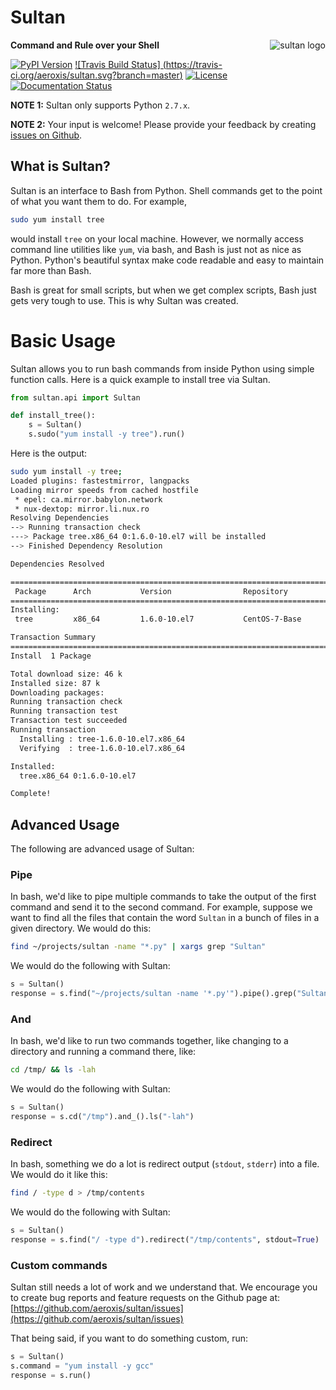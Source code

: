 # Sultan

<img src="https://raw.githubusercontent.com/aeroxis/sultan/master/img/sultan-logo.png" alt="sultan logo" align="right" />

**Command and Rule over your Shell**

[![PyPI Version](https://badge.fury.io/py/sultan.svg)](https://badge.fury.io/py/sultan) [![Travis Build Status] (https://travis-ci.org/aeroxis/sultan.svg?branch=master)](https://travis-ci.org/aeroxis/sultan) [![License](http://img.shields.io/:license-mit-blue.svg)](http://doge.mit-license.org) [![Documentation Status](https://readthedocs.org/projects/sultan/badge/?version=latest)](http://sultan.readthedocs.io/en/latest/?badge=latest)



**NOTE 1:** Sultan only supports Python `2.7.x`.

**NOTE 2:** Your input is welcome! Please provide your feedback by creating 
[issues on Github](https://github.com/aeroxis/sultan/issues).

## What is Sultan?
Sultan is an interface to Bash from Python. Shell commands get to the point of 
what you want them to do. For example, 

```bash
sudo yum install tree
```

would install `tree` on your local machine. However, we normally access command 
line utilities like `yum`, via bash, and Bash is just not as nice as Python. 
Python's beautiful syntax make code readable and easy to maintain far more than
Bash.

Bash is great for small scripts, but when we get complex scripts, Bash just 
gets very tough to use. This is why Sultan was created.

# Basic Usage

Sultan allows you to run bash commands from inside Python using simple function 
calls. Here is a quick example to install tree via Sultan.

```python
from sultan.api import Sultan

def install_tree():
    s = Sultan()
    s.sudo("yum install -y tree").run()
```

Here is the output:

```bash
sudo yum install -y tree;
Loaded plugins: fastestmirror, langpacks
Loading mirror speeds from cached hostfile
 * epel: ca.mirror.babylon.network
 * nux-dextop: mirror.li.nux.ro
Resolving Dependencies
--> Running transaction check
---> Package tree.x86_64 0:1.6.0-10.el7 will be installed
--> Finished Dependency Resolution

Dependencies Resolved

================================================================================
 Package      Arch           Version                Repository             Size
================================================================================
Installing:
 tree         x86_64         1.6.0-10.el7           CentOS-7-Base          46 k

Transaction Summary
================================================================================
Install  1 Package

Total download size: 46 k
Installed size: 87 k
Downloading packages:
Running transaction check
Running transaction test
Transaction test succeeded
Running transaction
  Installing : tree-1.6.0-10.el7.x86_64                                     1/1 
  Verifying  : tree-1.6.0-10.el7.x86_64                                     1/1 

Installed:
  tree.x86_64 0:1.6.0-10.el7                                                    

Complete!

```

## Advanced Usage 

The following are advanced usage of Sultan:

### Pipe

In bash, we'd like to pipe multiple commands to take the output of the first
command and send it to the second command. For example, suppose we want to 
find all the files that contain the word `Sultan` in a bunch of files in a 
given directory. We would do this:

```bash
find ~/projects/sultan -name "*.py" | xargs grep "Sultan"
```

We would do the following with Sultan:

```python
s = Sultan()
response = s.find("~/projects/sultan -name '*.py'").pipe().grep("Sultan").run()
```

### And

In bash, we'd like to run two commands together, like changing to a directory 
and running a command there, like:

```bash
cd /tmp/ && ls -lah
``` 

We would do the following with Sultan:

```python
s = Sultan()
response = s.cd("/tmp").and_().ls("-lah")
```

### Redirect

In bash, something we do a lot is redirect output (`stdout`, `stderr`) into a 
file. We would do it like this:

```bash
find / -type d > /tmp/contents
```

We would do the following with Sultan:

```python
s = Sultan()
response = s.find("/ -type d").redirect("/tmp/contents", stdout=True)
```

### Custom commands

Sultan still needs a lot of work and we understand that. We encourage you to 
create bug reports and feature requests on the Github page at: 
[https://github.com/aeroxis/sultan/issues](https://github.com/aeroxis/sultan/issues)

That being said, if you want to do something custom, run:

```python
s = Sultan()
s.command = "yum install -y gcc"
response = s.run()
```
